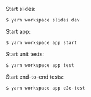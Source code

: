 Start slides:

```
$ yarn workspace slides dev
```

Start app:

```
$ yarn workspace app start
```

Start unit tests:

```
$ yarn workspace app test
```

Start end-to-end tests:

```
$ yarn workspace app e2e-test
```
